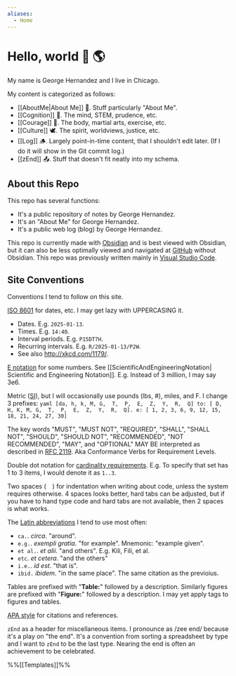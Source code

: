 ```yaml
---
aliases:
  - Home
---
```

# Hello, world 👋 🌎

My name is George Hernandez and I live in Chicago.

My content is categorized as follows:
- [[AboutMe|About Me]] 🦊. Stuff particularly "About Me".
- [[Cognition]] 🦉. The mind, STEM, prudence, etc.
- [[Courage]] 🦁. The body, martial arts, exercise, etc.
- [[Culture]] 🕊️. The spirit, worldviews, justice, etc.
- [[Log]] 🪵. Largely point-in-time content, that I shouldn't edit later. (If I do it will show in the Git commit log.)
- [[zEnd]] 📤. Stuff that doesn't fit neatly into my schema.

## About this Repo

This repo has several functions:
- It's a public repository of notes by George Hernandez.
- It's an "About Me" for George Hernandez.
- It's a public web log (blog) by George Hernandez.

This repo is currently made with [Obsidian](https://obsidian.md/) and is best viewed with Obsidian, but it can also be less optimally viewed and navigated at [GitHub](https://github.com/) without Obsidian. This repo was previously written mainly in [Visual Studio Code](https://code.visualstudio.com/).

## Site Conventions

Conventions I tend to follow on this site.

[ISO 8601](https://en.wikipedia.org/wiki/ISO_8601) for dates, etc. I may get lazy with UPPERCASING it.
- Dates. E.g. `2025-01-13`.
- Times. E.g. `14:40`.
- Interval periods. E.g. `P15DT7H`.
- Recurring intervals. E.g. `R/2025-01-13/P2W`.
- See also http://xkcd.com/1179/.

[E notation](https://en.wikipedia.org/wiki/Scientific_notation#E_notation) for some numbers. See [[ScientificAndEngineeringNotation| Scientific and Engineering Notation]]. E.g. Instead of 3 million, I may say 3e6.

Metric ([SI](https://en.wikipedia.org/wiki/International_System_of_Units)), but I will occasionally use pounds (lbs, #), miles, and F. I change 3 prefixes:
    ```yaml
    [da, h, k, M, G,  T,  P,  E,  Z,  Y,  R,  Q] to:
    [ D, H, K, M, G,  T,  P,  E,  Z,  Y,  R,  Q]. e:
    [ 1, 2, 3, 6, 9, 12, 15, 18, 21, 24, 27, 30]
    ```

The key words "MUST", "MUST NOT", "REQUIRED", "SHALL", "SHALL NOT", "SHOULD", "SHOULD NOT", "RECOMMENDED", "NOT RECOMMENDED", "MAY", and "OPTIONAL" MAY BE interpreted as described in [RFC 2119](http://www.ietf.org/rfc/rfc2119.txt). Aka Conformance Verbs for Requirement Levels.

Double dot notation for [cardinality requirements](https://en.wikipedia.org/wiki/Cardinality_(data_modeling)). E.g. To specify that set has 1 to 3 items, I would denote it as `1..3`.

Two spaces (`  `) for indentation when writing about code, unless the system requires otherwise. 4 spaces looks better, hard tabs can be adjusted, but if you have to hand type code and hard tabs are not available, then 2 spaces is what works.

The [Latin abbreviations](https://en.wikipedia.org/wiki/List_of_Latin_abbreviations) I tend to use most often:
- `ca.`. *circa*. "around".
- `e.g.`. *exempli gratia*. "for example". Mnemonic: "example given".
- `et al.`. *et alii*. "and others". E.g. Kili, Fili, et al.
- `etc`. *et cetera*. "and the others"
-  `i.e.`.  *id est*. "that is".
- `ibid.` *ibidem*. "in the same place". The same citation as the previoius.

Tables are prefixed with "**Table:**" followed by a description. Similarly figures are prefixed with "**Figure:**" followed by a description. I may yet apply tags to figures and tables.

[APA style](https://en.wikipedia.org/wiki/APA_style) for citations and references.

`zEnd` as a header for miscellaneous items. I pronounce as /zee end/ because it's a play on "the end". It's a convention from sorting a spreadsheet by type and I want to `zEnd` to be the last type. Nearing the end is often an achievement to be celebrated.

%%[[Templates]]%%
